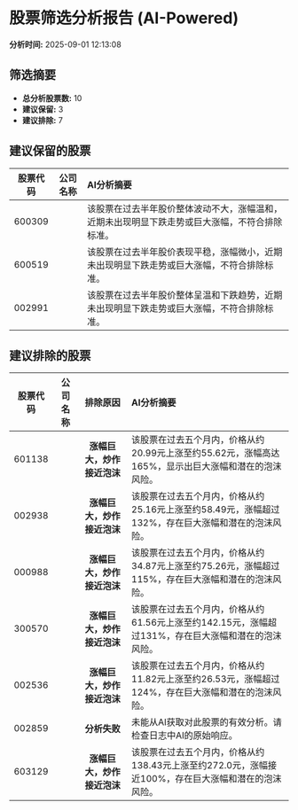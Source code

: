# 股票筛选分析报告 (AI-Powered)

**分析时间:** 2025-09-01 12:13:08

## 筛选摘要

- **总分析股票数:** 10
- **建议保留:** 3
- **建议排除:** 7

## 建议保留的股票

| 股票代码 | 公司名称 | AI分析摘要 |
|:---:|:---:|:---|
| 600309 |  | 该股票在过去半年股价整体波动不大，涨幅温和，近期未出现明显下跌走势或巨大涨幅，不符合排除标准。 |
| 600519 |  | 该股票在过去半年股价表现平稳，涨幅微小，近期未出现明显下跌走势或巨大涨幅，不符合排除标准。 |
| 002991 |  | 该股票在过去半年股价整体呈温和下跌趋势，近期未出现明显下跌走势或巨大涨幅，不符合排除标准。 |

## 建议排除的股票

| 股票代码 | 公司名称 | 排除原因 | AI分析摘要 |
|:---:|:---:|:---:|:---|
| 601138 |  | **涨幅巨大，炒作接近泡沫** | 该股票在过去五个月内，价格从约20.99元上涨至约55.62元，涨幅高达165%，显示出巨大涨幅和潜在的泡沫风险。 |
| 002938 |  | **涨幅巨大，炒作接近泡沫** | 该股票在过去五个月内，价格从约25.16元上涨至约58.49元，涨幅超过132%，存在巨大涨幅和潜在的泡沫风险。 |
| 000988 |  | **涨幅巨大，炒作接近泡沫** | 该股票在过去五个月内，价格从约34.87元上涨至约75.26元，涨幅超过115%，存在巨大涨幅和潜在的泡沫风险。 |
| 300570 |  | **涨幅巨大，炒作接近泡沫** | 该股票在过去五个月内，价格从约61.56元上涨至约142.15元，涨幅超过131%，存在巨大涨幅和潜在的泡沫风险。 |
| 002536 |  | **涨幅巨大，炒作接近泡沫** | 该股票在过去五个月内，价格从约11.82元上涨至约26.53元，涨幅超过124%，存在巨大涨幅和潜在的泡沫风险。 |
| 002859 |  | **分析失败** | 未能从AI获取对此股票的有效分析。请检查日志中AI的原始响应。 |
| 603129 |  | **涨幅巨大，炒作接近泡沫** | 该股票在过去五个月内，价格从约138.43元上涨至约272.0元，涨幅接近100%，存在巨大涨幅和潜在的泡沫风险。 |
